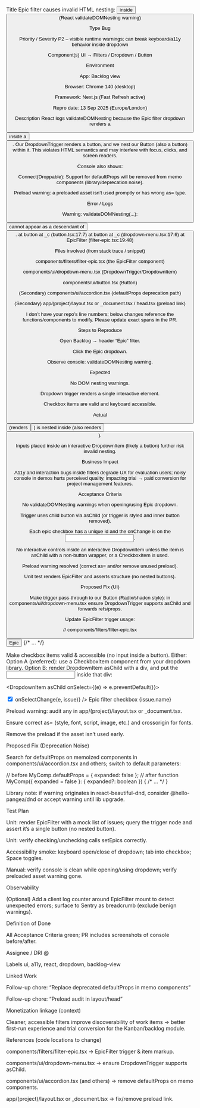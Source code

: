 Title
Epic filter causes invalid HTML nesting: <button> inside <button> (React validateDOMNesting warning)

Type
Bug

Priority / Severity
P2 – visible runtime warnings; can break keyboard/a11y behavior inside dropdown

Component(s)
UI → Filters / Dropdown / Button

Environment

App: Backlog view

Browser: Chrome 140 (desktop)

Framework: Next.js (Fast Refresh active)

Repro date: 13 Sep 2025 (Europe/London)

Description
React logs validateDOMNesting because the Epic filter dropdown renders a <button> inside a <button>. Our DropdownTrigger renders a button, and we nest our Button (also a button) within it. This violates HTML semantics and may interfere with focus, clicks, and screen readers.

Console also shows:

Connect(Droppable): Support for defaultProps will be removed from memo components (library/deprecation noise).

Preload warning: a preloaded asset isn’t used promptly or has wrong as= type.

Error / Logs

Warning: validateDOMNesting(...): <button> cannot appear as a descendant of <button>.
    at button
    at _c (button.tsx:17:7)
    at button
    at _c (dropdown-menu.tsx:17:6)
    at EpicFilter (filter-epic.tsx:19:48)


Files involved (from stack trace / snippet)

components/filters/filter-epic.tsx (the EpicFilter component)

components/ui/dropdown-menu.tsx (DropdownTrigger/DropdownItem)

components/ui/button.tsx (Button)

(Secondary) components/ui/accordion.tsx (defaultProps deprecation path)

(Secondary) app/(project)/layout.tsx or _document.tsx / head.tsx (preload link)

I don’t have your repo’s line numbers; below changes reference the functions/components to modify. Please update exact spans in the PR.

Steps to Reproduce

Open Backlog → header “Epic” filter.

Click the Epic dropdown.

Observe console: validateDOMNesting warning.

Expected

No DOM nesting warnings.

Dropdown trigger renders a single interactive element.

Checkbox items are valid and keyboard accessible.

Actual

<Button> (renders <button>) is nested inside <DropdownTrigger> (also renders <button>).

Inputs placed inside an interactive DropdownItem (likely a button) further risk invalid nesting.

Business Impact

A11y and interaction bugs inside filters degrade UX for evaluation users; noisy console in demos hurts perceived quality, impacting trial → paid conversion for project management features.

Acceptance Criteria

 No validateDOMNesting warnings when opening/using Epic dropdown.

 Trigger uses child button via asChild (or trigger is styled and inner button removed).

 Each epic checkbox has a unique id and the onChange is on the <input>.

 No interactive controls inside an interactive DropdownItem unless the item is asChild with a non-button wrapper, or a CheckboxItem is used.

 Preload warning resolved (correct as= and/or remove unused preload).

 Unit test renders EpicFilter and asserts structure (no nested buttons).

Proposed Fix (UI)

Make trigger pass-through to our Button (Radix/shadcn style):
in components/ui/dropdown-menu.tsx ensure DropdownTrigger supports asChild and forwards refs/props.

Update EpicFilter trigger usage:

// components/filters/filter-epic.tsx
<Dropdown>
  <DropdownTrigger asChild>
    <Button className="flex items-center gap-x-2" customColors>
      <span className="text-sm">Epic</span>
      <CountBall count={epics.length} className="bg-inprogress text-xs text-white" hideOnZero />
      <FaChevronDown className="text-xs" />
    </Button>
  </DropdownTrigger>
  {/* ... */}
</Dropdown>


Make checkbox items valid & accessible (no input inside a button). Either:
Option A (preferred): use a CheckboxItem component from your dropdown library.
Option B: render DropdownItem asChild with a div, and put the <input> inside that div:

<DropdownItem asChild onSelect={(e) => e.preventDefault()}>
  <div className="px-3 py-1.5 text-sm hover:bg-gray-100">
    <input
      type="checkbox"
      id={`epic-filter-${issue.id}`}
      className="form-checkbox h-3 w-3 rounded-sm text-inprogress"
      checked={epics.includes(issue.id)}
      onChange={(e) => onSelectChange(e, issue)}
    />
    <label htmlFor={`epic-filter-${issue.id}`} className="sr-only">
      Epic filter checkbox
    </label>
    <TooltipWrapper text={issue.name}>
      <span className="text-sm text-gray-700">{issue.name}</span>
    </TooltipWrapper>
  </div>
</DropdownItem>


Preload warning: audit any <link rel="preload"> in app/(project)/layout.tsx or _document.tsx.

Ensure correct as= (style, font, script, image, etc.) and crossorigin for fonts.

Remove the preload if the asset isn’t used early.

Proposed Fix (Deprecation Noise)

Search for defaultProps on memoized components in components/ui/accordion.tsx and others; switch to default parameters:

// before
MyComp.defaultProps = { expanded: false };
// after
function MyComp({ expanded = false }: { expanded?: boolean }) { /* ... */ }


Library note: if warning originates in react-beautiful-dnd, consider @hello-pangea/dnd or accept warning until lib upgrade.

Test Plan

Unit: render EpicFilter with a mock list of issues; query the trigger node and assert it’s a single button (no nested button).

Unit: verify checking/unchecking calls setEpics correctly.

Accessibility smoke: keyboard open/close of dropdown; tab into checkbox; Space toggles.

Manual: verify console is clean while opening/using dropdown; verify preloaded asset warning gone.

Observability

(Optional) Add a client log counter around EpicFilter mount to detect unexpected errors; surface to Sentry as breadcrumb (exclude benign warnings).

Definition of Done

All Acceptance Criteria green; PR includes screenshots of console before/after.

Assignee / DRI
@<Your-Name>

Labels
ui, a11y, react, dropdown, backlog-view

Linked Work

Follow-up chore: “Replace deprecated defaultProps in memo components”

Follow-up chore: “Preload audit in layout/head”

Monetization linkage (context)

Cleaner, accessible filters improve discoverability of work items → better first-run experience and trial conversion for the Kanban/backlog module.

References (code locations to change)

components/filters/filter-epic.tsx → EpicFilter trigger & item markup.

components/ui/dropdown-menu.tsx → ensure DropdownTrigger supports asChild.

components/ui/accordion.tsx (and others) → remove defaultProps on memo components.

app/(project)/layout.tsx or _document.tsx → fix/remove preload link.